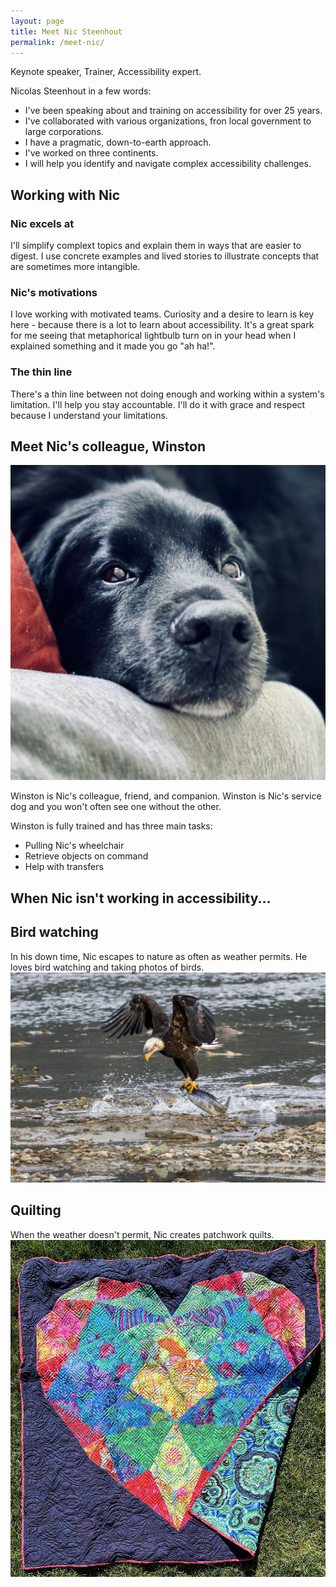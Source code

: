 ```yaml
---
layout: page
title: Meet Nic Steenhout
permalink: /meet-nic/
---
```


<div id="callout">Keynote speaker, Trainer, Accessibility expert.</div>

Nicolas Steenhout in a few words:

* I've been speaking about and training on accessibility for over 25 years.
* I've collaborated with various organizations, fron local government to large corporations.
* I have a pragmatic, down-to-earth approach.
* I've worked on three continents.
* I will help you identify and navigate complex accessibility challenges.

## Working with Nic 

### Nic excels at

I'll simplify complext topics and explain them in ways that are easier to digest. I use concrete examples and lived stories to illustrate concepts that are sometimes more intangible.

### Nic's motivations

I love working with motivated teams. Curiosity and a desire to learn is key here - because there is a lot to learn about accessibility. It's a great spark for me seeing that metaphorical lightbulb turn on in your head when I explained something and it made you go "ah ha!".

### The thin line

There's a thin line between not doing enough and working within a system's limitation. I'll help you stay accountable. I'll do it with grace and respect because I understand your limitations.

## Meet Nic's colleague, Winston

![Close up head shot of a black dog. His head is laying down on a knee. He's looking up at the camera.](/img/winston.jpg)

Winston is Nic's colleague, friend, and companion. Winston is Nic's service dog and you won't often see one without the other.

Winston is fully trained and has three main tasks:

* Pulling Nic's wheelchair 
* Retrieve objects on command
* Help with transfers

## When Nic isn't working in accessibility...

## Bird watching
In his down time, Nic escapes to nature as often as weather permits. He loves bird watching and taking photos of birds. 
![An adult bald eagle with a salmon grabbed in his talons, taking off above shallow water. The bird's wings are tight in a M shape above him.](/img/bald-eagle.jpg)


## Quilting
When the weather doesn't permit, Nic creates patchwork quilts.
![A 60 inch square quilt on the lawn. The quilt has a dark purple background and a patchwork heart shape occupies nearly the entirety of the quilt. The fabrics for the heart are a riot of Kaffe Fassett fabrics in reds, oranges, blues, yellows, and greens. The bottom right of the quilt is folded over showing a teal printed backing](/img/heart-quilt.jpg)
